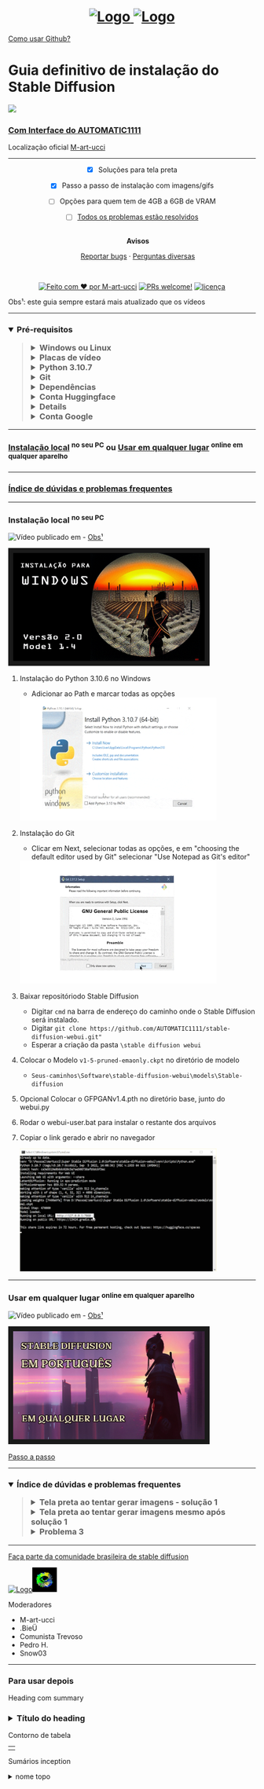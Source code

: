 <h1 align="center">
  <a href="https://github.com/M-art-ucci">
    <img src="https://github.com/M-art-ucci/Stable-Diffusion-pt-BR-Definitivo/blob/main/Assets/logo%20ouro%20veludo.png" alt="Logo" width="125" height="125">
  </a>
  <a href="https://discord.com/invite/9ZFdQH5YP6">
    <img src="https://github.com/M-art-ucci/Stable-Diffusion-pt-BR-Definitivo/blob/main/Assets/logo%20discord%20copy.png" alt="Logo" width="125" height="125">
</h1>
<a href="https://tecnoblog.net/responde/como-usar-o-github-guia-para-iniciantes/">Como usar Github?</a>

# Guia definitivo de instalação do Stable Diffusion
  	
  <a href="[b27da3676739813c35aa2d6aac4bd6d1326a2a7b](https://github.com/M-art-ucci/Stable-Diffusion-pt-BR-Definitivo/commit/b27da3676739813c35aa2d6aac4bd6d1326a2a7b)](https://img.shields.io/badge/%C3%BAltima%20modifica%C3%A7%C3%A3o-12%2F11%2F2022-green"><img src="https://img.shields.io/badge/%C3%BAltima%20modifica%C3%A7%C3%A3o-12%2F11%2F2022-green">

### Com [Interface do AUTOMATIC1111](https://github.com/AUTOMATIC1111/stable-diffusion-webui)
<div align="left"> Localização oficial <a href="https://github.com/M-art-ucci">M-art-ucci</a>
</div>

---

<div align="center">

- [x] Soluções para tela preta
- [x] Passo a passo de instalação com imagens/gifs
- [ ] Opções para quem tem de 4GB a 6GB de VRAM
- [ ] [Todos os problemas estão resolvidos](https://github.com/M-art-ucci/Stable-Diffusion-pt-BR-Definitivo/issues)
  <br />
  <br />
  
  <b>Avisos</b>
  
  <a href="https://github.com/M-art-ucci/Stable-Diffusion-pt-BR-Definitivo/issues">Reportar bugs</a>
  ·
  <a href="https://github.com/M-art-ucci/Stable-Diffusion-pt-BR-Definitivo/pulls">Perguntas diversas</a>
</div>

<div align="center">
<br />

[![Feito com ♥ por M-art-ucci](https://img.shields.io/badge/Feito%20com%20%E2%99%A5%20por-M--art--ucci-red)](https://github.com/M-art-ucci)
[![PRs welcome!](https://img.shields.io/badge/PRs-bem--vindos-orange)](https://github.com/M-art-ucci/Stable-Diffusion-pt-BR-Definitivo/pulls)
[![licença](https://img.shields.io/badge/Licen%C3%A7a-MIT-green)](LICENSE)

</div>

<div align="left"> Obs¹: este guia sempre estará mais atualizado que os vídeos
</div>

---

 <div>
 <h3><details open><summary><b>Pré-requisitos</b></summary>
     <blockquote><details><summary>
     Windows ou Linux
     </summary>
        <blockquote>
        Windows 10/11
        </blockquote>
        <blockquote>
        Linux
        </blockquote></details>
  <details closed><summary>Placas de vídeo</summary>
    <blockquote><details><summary>Nvidia com mais de 6GB de VRAM</summary>
      <blockquote>
      Cada Placa
      </blockquote></details>
  <details closed><summary>Nvidia com 4GB a 6GB de VRAM</summary>
    <blockquote>
    Cada Placa
    </blockquote></details>
  </blockquote></details>
  <details closed><summary>Python 3.10.7</summary>
    <blockquote>
    <a href="https://www.python.org/ftp/python/3.10.6/python-3.10.6-amd64.exe">Instalador (64-bit)</a><sup>ainda não instalar</sup> 
    </blockquote></details>
  <details closed><summary>Git</summary>
    <blockquote>
    <a href="https://github.com/git-for-windows/git/releases/download/v2.38.1.windows.1/Git-2.38.1-64-bit.exe">Instalador (64-bit)</a><sup>ainda não instalar</sup>
    </blockquote></details>
  <details closed><summary>Dependências</summary>
    <blockquote>
    <a href="https://drive.google.com/file/d/1AYUYAQ8j5oeRLF1-grme_qMxt-qALeJ7/view">Google Drive Martucci</a>
    <details closed><summary>Backups</summary>
     <blockquote>
     <a href="https://drive.google.com/drive/folders/1nsKKMCb-OA2MqKDdjU4yAyI8GBWHWiFs">Drive do Aitrepreneur</a>
     </blockquote>
     <blockquote>
     <a href="https://mega.nz/file/NtxyzR4S#omW4PFOPhkV74SXN8VCgbHb1dSv7VML3J49XYwbzj0k">Mega do Aitrepreneur</a>
     </blockquote>
     <blockquote>
     <a href="https://gofile.io/d/Bzdkj3">Go file do Aitrepreneur</a>
     </blockquote></summary></details>
   </blockquote></details>
   
  <details closed><summary>Conta Huggingface</summary>
    <blockquote>
    <a href="https://huggingface.co/">Huggingface.co</a>
    <blockquote>
    <a href="https://huggingface.co/blog/stable_diffusion#license">Licença
  
  <blockquote>
  
  </blockquote></details>
  <details closed><summary>Baixar modelo .ckpt</summary>
    <blockquote>
    <a href="https://huggingface.co/runwayml/stable-diffusion-v1-5">Modelo 1.5</a>
      <blockquote> Para gerar imagens baixar o "v1-5-pruned-emaonly.ckpt"
      </blockquote>
      <blockquote> Para treinamentos baixar o "v1-5-pruned.ckpt"
      </blockquote>
      <img src="/Assets/modelos%2015.PNG" width="400" height="150"/>
      <blockquote>
      <sup>Confirmar o acesso no final da página!</sup>
      </blockquote>
     </blockquote>
      
  <blockquote>
  
  </blockquote></details>
      
  <details closed><summary>Conta Google</summary><blockquote>
    <a href="https://accounts.google.com/signup/">Criar conta Google</a>
    <blockquote>     
  </blockquote></details>
</blockquote></details>
 </div>


---


### [Instalação local](https://github.com/M-art-ucci/Stable-Diffusion-pt-BR-Definitivo#instala%C3%A7%C3%A3o-local-no-seu-pc) </a> <sup>no seu PC</sup> ou [Usar em qualquer lugar</a> <sup> online em qualquer aparelho</sup>](https://github.com/M-art-ucci/Stable-Diffusion-pt-BR-Definitivo#usar-em-qualquer-lugar--online-em-qualquer-aparelho)


---
### [Índice de dúvidas e problemas frequentes](https://github.com/M-art-ucci/Stable-Diffusion-pt-BR-Definitivo#%C3%ADndice-de-d%C3%BAvidas-e-perguntas-frequentes--problema-1-----solu%C3%A7%C3%A3o-1----problema-2-----solu%C3%A7%C3%A3o-2-----)
---
### Instalação local</a> <sup>no seu PC</sup>

![Vídeo publicado em](https://img.shields.io/badge/v%C3%ADdeo%20publicado%20em-26%2F09%2F22-lightgrey) - <a href="https://github.com/M-art-ucci/Stable-Diffusion-pt-BR-Definitivo#instala%C3%A7%C3%A3o-local-no-seu-pc:~:text=Obs%C2%B9%3A%20este%20guia%20sempre%20estar%C3%A1%20mais%20atualizado%20que%20os%20v%C3%ADdeos">Obs¹</a>

<a href="http://www.youtube.com/watch?feature=player_embedded&v=QiwRMlW4qMQ"
target="_blank"><img src="https://github.com/M-art-ucci/Stable-Diffusion-pt-BR-Definitivo/blob/main/Assets/thumb%20video%201.png" 
alt="IMAGE ALT TEXT HERE" width="390" height="220" border="10" /></a>

1. Instalação do Python 3.10.6 no Windows
   - Adicionar ao Path e marcar todas as opções
   <img src="/Assets/inst-python.gif" width="400" height="250"/>
2. Instalação do Git
   - Clicar em Next, selecionar todas as opções, e em "choosing the default editor used by Git" selecionar "Use Notepad as Git's editor"
   <img src="/Assets/inst-git2.gif" width="400" height="250"/>
3. Baixar repositóriodo Stable Diffusion
   - Digitar `cmd` na barra de endereço do caminho onde o Stable Diffusion será instalado.
   - Digitar `git clone https://github.com/AUTOMATIC1111/stable-diffusion-webui.git"`
   - Esperar a criação da pasta `\stable diffusion webui`
4. Colocar o Modelo `v1-5-pruned-emaonly.ckpt` no diretório de modelo
   - `Seus-caminhos\Software\stable-diffusion-webui\models\Stable-diffusion`
5. Opcional Colocar o GFPGANv1.4.pth no diretório base, junto do webui.py
6. Rodar o webui-user.bat para instalar o restante dos arquivos
7. Copiar o link gerado e abrir no navegador
    
   <img src="/Assets/link%20para%20interace.PNG" width="400" height="250"/>

---
   
   
### Usar em qualquer lugar </a> <sup>online em qualquer aparelho</sup>

![Vídeo publicado em](https://img.shields.io/badge/v%C3%ADdeo%20publicado%20em-26%2F10%2F22-lightgrey) - <a href="https://github.com/M-art-ucci/Stable-Diffusion-pt-BR-Definitivo#instala%C3%A7%C3%A3o-local-no-seu-pc:~:text=Obs%C2%B9%3A%20este%20guia%20sempre%20estar%C3%A1%20mais%20atualizado%20que%20os%20v%C3%ADdeos">Obs¹</a>

<a href="http://www.youtube.com/watch?feature=player_embedded&v=JQVvl6VZSXg"
target="_blank"><img src="https://github.com/M-art-ucci/Stable-Diffusion-pt-BR-Definitivo/blob/main/Assets/sd%20em%20pt%20thumb.png" 
alt="IMAGE ALT TEXT HERE" width="390" height="220" border="10" /></a>



[Passo a passo](https://github.com/M-art-ucci/Fast-Stable-Diffusion-PT-Colab) 


---

<div>
 <h3><details open><summary><b>Índice de dúvidas e problemas frequentes</b></summary>
 <blockquote><details><summary>Tela preta ao tentar gerar imagens - solução 1</summary>
 <blockquote><details><summary>GPU NVIDIA GeForce GTX 1650, 1660 e 1660 Ti</summary>
 <blockquote>Abrir o webui-user.bat com editor de texto e acrescentar o argumento
     
        
     --precision full --no-half
     

  </blockquote></details>
  </blockquote></details>
  
  
  <details><summary>Tela preta ao tentar gerar imagens mesmo após solução 1</summary>
  <blockquote>
  1. Se houver espaços entre os nomes de cada caminho, colocar "-" até onde está o webui-ser.bat
  <blockquote></blockquote>
  2. Abrir o CMD na pasta do webui-seu.bat
  <blockquote></blockquote>
  3. Atualizar para a última versão digitando "git pull"
  <blockquote></blockquote>
  4. Abrir o arquivo webui-user.bat com um editor de texto
  <blockquote></blockquote>
  5. Na frente de "set COMMANDLINE_ARGS=" acrescentar o argumento "--precision full --no-half --medvram --opt-split-attention"  
  <blockquote></blockquote>
  6. Abaixo da linha "set COMMANDLINE_ARGS=" acrescentar o argumento "set OPTIMIZED_TURBO=true"  
  <blockquote></blockquote>
  
  </blockquote></details>
    
  <details><summary>Problema 3</summary><blockquote>
     Solução 3
  
  <blockquote>
  
  </blockquote></details>
      
</blockquote></details>
 </div>
   

---

<a href="https://discord.com/invite/9ZFdQH5YP6">Faça parte da comunidade brasileira de stable diffusion</a>

<a href="https://discord.com/"><img src="https://img.shields.io/badge/Discord-5865F2?style=for-the-badge&logo=discord&logoColor=white" alt="Logo" width="180" height="50"><a href="https://discord.com/invite/9ZFdQH5YP6"><img src="https://github.com/M-art-ucci/Stable-Diffusion-pt-BR-Definitivo/blob/main/Assets/logo%20SD%20BR%20nov%2022.png" alt="Logo" width="50" height="50">


</a>
   
 Moderadores
  - M-art-ucci
  - .BieÜ
  - Comunista Trevoso
  - Pedro H.
  - Snow03

---

<h3>Para usar depois</h3>

  Heading com summary
<div>
 <h3><details closed><summary><b>Título do heading</b></summary><blockquote>
  <details><summary>Summary 1</summary><blockquote>
     Lista 1
  </blockquote></details>
  <details><summary>Summary 2</summary><blockquote>
     Lista 2 
  <blockquote>  
  </blockquote></details>
      
</blockquote></details>
 </div>
   
Contorno de tabela

<table>
<tr>
<td>

</td>
</tr>
</table>

Sumários inception

<details closed><summary>nome topo</summary><blockquote>
     <details><summary>nome interno inicial 1</summary><blockquote>
     Nome interno final 1
  </blockquote></details>
     <details closed><summary>nome interno inicial 2</summary><blockquote>
     Nome interno final 2
  </blockquote></details>
  </blockquote></details>

